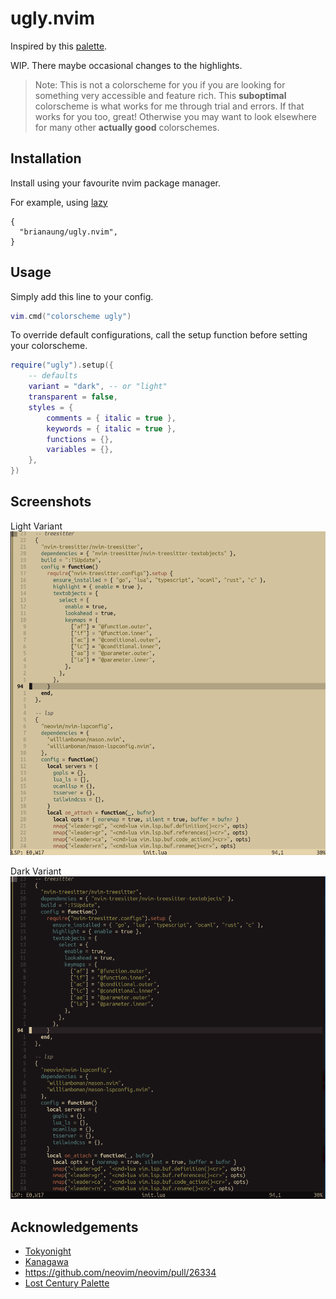 # ugly.nvim

Inspired by this [palette](https://lospec.com/palette-list/lost-century).

WIP. There maybe occasional changes to the highlights.

> Note: This is not a colorscheme for you if you are looking for something very accessible and feature rich. This **suboptimal** colorscheme is what works for me through trial and errors. If that works for you too, great! Otherwise you may want to look elsewhere for many other **actually good** colorschemes.

## Installation
Install using your favourite nvim package manager.

For example, using [lazy](https://github.com/folke/lazy.nvim)
```
{
  "brianaung/ugly.nvim",
}
```

## Usage
Simply add this line to your config.
```lua
vim.cmd("colorscheme ugly")
```

To override default configurations, call the setup function before setting your colorscheme.
```lua
require("ugly").setup({
    -- defaults
    variant = "dark", -- or "light"
    transparent = false,
    styles = {
        comments = { italic = true },
        keywords = { italic = true },
        functions = {},
        variables = {},
    },
})
```

## Screenshots
Light Variant
![Light Theme](https://github.com/brianaung/ugly.nvim/blob/main/screenshots/ugly-light.png?raw=true)

Dark Variant
![Dark Theme](https://github.com/brianaung/ugly.nvim/blob/main/screenshots/ugly-dark.png?raw=true)

## Acknowledgements
- [Tokyonight](https://github.com/folke/tokyonight.nvim)
- [Kanagawa](https://github.com/rebelot/kanagawa.nvim)
- <https://github.com/neovim/neovim/pull/26334>
- [Lost Century Palette](https://lospec.com/palette-list/lost-century)
